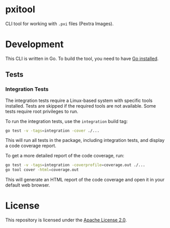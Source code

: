 # pxitool
CLI tool for working with `.pxi` files (Pextra Images).

# Development
This CLI is written in Go. To build the tool, you need to have [Go installed](https://go.dev/doc/install).

## Tests
### Integration Tests
The integration tests require a Linux-based system with specific tools installed. Tests are skipped if the required tools are not available. Some tests require root privileges to run.

To run the integration tests, use the `integration` build tag:
```bash
go test -v -tags=integration -cover ./...
```
This will run all tests in the package, including integration tests, and display a code coverage report.

To get a more detailed report of the code coverage, run:
```bash
go test -v -tags=integration -coverprofile=coverage.out ./...
go tool cover -html=coverage.out
```
This will generate an HTML report of the code coverage and open it in your default web browser.

# License
This repository is licensed under the [Apache License 2.0](./LICENSE).
